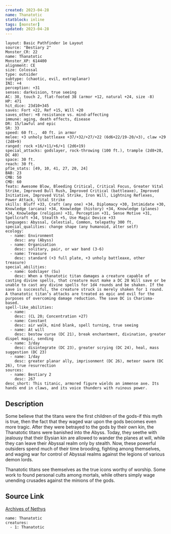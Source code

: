 ```yaml
---
created: 2023-04-28
name: Thanatotic
statblock: inline
tags: [monster]
updated: 2023-04-28
---
```

```statblock
layout: Basic Pathfinder 1e Layout
source: "Bestiary 2"
Monster_CR: 22
name: Thanatotic
Monster_XP: 614400
alignment: CE
size: Colossal
type: outsider
subtype: (chaotic, evil, extraplanar)
INI: +4
perception: +31
senses: darkvision, true seeing
AC: 38, touch 2, flat-footed 38 (armor +12, natural +24, size -8)
HP: 471
hit_dice: 23d10+345
saves: Fort +22, Ref +15, Will +20
saves_other: +8 resistance vs. mind-affecting
immune: aging, death effects, disease
DR: 15/lawful and epic
SR: 33
speed: 60 ft.,  40 ft. in armor
melee: +3 unholy battleaxe +37/+32/+27/+22 (6d6+22/19-20/×3), claw +29 (2d8+9)
ranged: rock +16/+11/+6/+1 (2d6+19)
special_attacks: godslayer, rock-throwing (100 ft.), trample (2d8+28, DC 40)
space: 30 ft.
reach: 30 ft.
pf1e_stats: [49, 10, 41, 27, 20, 24]
BAB: 23
CMB: 50
CMD: 60
feats: Awesome Blow, Bleeding Critical, Critical Focus, Greater Vital Strike, Improved Bull Rush, Improved Critical (battleaxe), Improved Initiative, Improved Vital Strike, Iron Will, Lightning Reflexes, Power Attack, Vital Strike
skills: Bluff +33, Craft (any one) +34, Diplomacy +30, Intimidate +30, Knowledge (arcana) +34, Knowledge (history) +34, Knowledge (planes) +34, Knowledge (religion) +31, Perception +31, Sense Motive +31, Spellcraft +34, Stealth +5, Use Magic Device +33
languages: Abyssal, Celestial, Common, telepathy 300 ft.
special_qualities: change shape (any humanoid, alter self)
ecology:
  - name: Environment
    desc: any (Abyss)
  - name: Organisation
    desc: solitary, pair, or war band (3-6)
  - name: Treasure
    desc: standard (+3 full plate, +3 unholy battleaxe, other treasure)
special_abilities:
  - name: Godslayer (Su)
    desc: When a thanatotic titan damages a creature capable of casting divine spells, that creature must make a DC 28 Will save or be unable to cast any divine spells for 1d4 rounds and be shaken. If the save is successful, the creature struck is merely shaken for 1 round. A thanatotic titan’s attacks are treated as epic and evil for the purposes of overcoming damage reduction. The save DC is Charisma-based.
spell-like_abilities:
  - name:
    desc: (CL 20; Concentration +27)
  - name: Constant
    desc: air walk, mind blank, spell turning, true seeing
  - name: At will
    desc: bestow curse (DC 21), break enchantment, divination, greater dispel magic, sending
  - name: 3/day
    desc: disintegrate (DC 23), greater scrying (DC 24), heal, mass suggestion (DC 23)
  - name: 1/day
    desc: greater planar ally, imprisonment (DC 26), meteor swarm (DC 26), true resurrection
sources:
  - name: Bestiary 2
    desc: 267
desc_short: This titanic, armored figure wields an immense axe. Its hands end in claws, and its voice thunders with ruinous power.
```
## Description
Some believe that the titans were the first children of the gods-if this myth is true, then the fact that they waged war upon the gods becomes even more tragic. After they were betrayed to the gods by their own kin, the Thanatotic titans were banished into the Abyss. Today, they seethe with jealousy that their Elysian kin are allowed to wander the planes at will, while they can leave their Abyssal realm only by stealth. Now, these powerful outsiders spend much of their time brooding, fighting among themselves, and waging war for control of Abyssal realms against the legions of various demon lords.

Thanatotic titans see themselves as the true icons worthy of worship. Some work to found personal cults among mortals, while others simply wage unending crusades against the minions of the gods.
## Source Link
[Archives of Nethys](https://aonprd.com/MonsterDisplay.aspx?ItemName=Thanatotic)
```encounter-table
name: Thanatotic
creatures:
  - 1: Thanatotic
```
